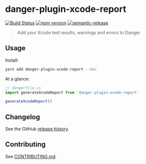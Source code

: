 # danger-plugin-xcode-report

[![Build Status](https://travis-ci.org/stevethomp/danger-plugin-xcode-report.svg?branch=master)](https://travis-ci.org/stevethomp/danger-plugin-xcode-report)
[![npm version](https://badge.fury.io/js/danger-plugin-xcode-report.svg)](https://badge.fury.io/js/danger-plugin-xcode-report)
[![semantic-release](https://img.shields.io/badge/%20%20%F0%9F%93%A6%F0%9F%9A%80-semantic--release-e10079.svg)](https://github.com/semantic-release/semantic-release)

> Add your Xcode test results, warnings and errors to Danger.

## Usage

Install:

```sh
yarn add danger-plugin-xcode-report --dev
```

At a glance:

```js
// dangerfile.js
import generateXcodeReport from 'danger-plugin-xcode-report'

generateXcodeReport()
```
## Changelog

See the GitHub [release history](https://github.com/stevethomp/danger-plugin-xcode-report/releases).

## Contributing

See [CONTRIBUTING.md](CONTRIBUTING.md).
